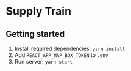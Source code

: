 # Supply Train

## Getting started
1. Install required dependencies: `yarn install`
2. Add `REACT_APP_MAP_BOX_TOKEN` to `.env`
3. Run server: `yarn start`